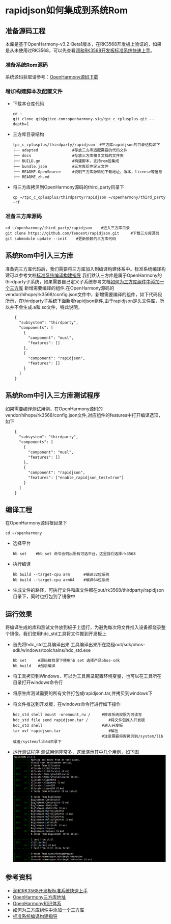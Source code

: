 # rapidjson如何集成到系统Rom
## 准备源码工程
本库是基于OpenHarmony-v3.2-Beta1版本，在RK3568开发板上验证的，如果是从未使用过RK3568，可以先查看[润和RK3568开发板标准系统快速上手](https://gitee.com/openharmony-sig/knowledge_demo_temp/tree/master/docs/rk3568_helloworld)。
### 准备系统Rom源码
系统源码获取请参考：[OpenHarmony源码下载](https://gitee.com/openharmony/docs/blob/OpenHarmony-v3.2-Beta2/zh-cn/release-notes/OpenHarmony-v3.2-beta1.md)
### 增加构建脚本及配置文件
- 下载本仓库代码
  ```
  cd ~
  git clone git@gitee.com:openharmony-sig/tpc_c_cplusplus.git --depth=1
  ```
- 三方库目录结构
  ```
  tpc_c_cplusplus/thirdparty/rapidjson  #三方库rapidjson的目录结构如下
  ├── adapted               #存放三方库适配需要的代码文件
  ├── docs                  #存放三方库相关文档的文件夹
  ├── BUILD.gn              #构建脚本，支持rom包集成
  ├── bundle.json           #三方库组件定义文件
  ├── README.OpenSource     #说明三方库源码的下载地址，版本，license等信息
  ├── README_zh.md        
  ```
- 将三方库拷贝到OpenHarmony源码的third_party目录下
  ```
  cp ~/tpc_c_cplusplus/thirdparty/rapidjson ~/openharmony/third_party -rf
  ```
### 准备三方库源码
```
cd ~/openharmony/third_party/rapidjson    #进入三方库目录
git clone https://github.com/Tencent/rapidjson.git     #下载三方库源码
git submodule update --init    #更新依赖的三方库代码
```
## 系统Rom中引入三方库
准备完三方库代码后，我们需要将三方库加入到编译构建体系中。标准系统编译构建可以参考文档[标准系统编译构建指导](https://gitee.com/openharmony/docs/blob/OpenHarmony-3.2-Beta1/zh-cn/device-dev/subsystems/subsys-build-standard-large.md)
我们默认三方库是属于OpenHarmony的thirdparty子系统，如果需要自己定义子系统参考文档[如何为三方库组件中添加一个三方库](https://gitee.com/openharmony-sig/knowledge/blob/master/docs/openharmony_getstarted/port_thirdparty/README.md)
新增需要编译的组件,在OpenHarmony源码的vendor/hihope/rk3568/config.json文件中，新增需要编译的组件，如下代码段所示，在thirdparty子系统下面新增rapidjson组件,由于rapidjson是头文件库，所以并不会生成.a和.so文件，特此说明。

```
    {
      "subsystem": "thirdparty",
      "components": [
        {
          "component": "musl",
          "features": []
        },
        {
          "component": "rapidjson",
          "features": []
        }
      ]
    }

```
## 系统Rom中引入三方库测试程序
如果需要编译测试用例，在OpenHarmony源码的vendor/hihope/rk3568/config.json文件,对应组件的features中打开编译选项，如下
```
    {
      "subsystem": "thirdparty",
      "components": [
        {
          "component": "musl",
          "features": []
        },
        {
          "component": "rapidjson",
          "features": ["enable_rapidjson_test=true"]
        }
      ]
    }
```
## 编译工程
在OpenHarmony源码根目录下
```
cd ~/openharmony
```
- 选择平台
  ```
  hb set    #hb set 命令会列出所有可选平台，这里我们选择rk3568
  ```
- 执行编译
  ```
  hb build --target-cpu arm      #编译32位系统
  hb build --target-cpu arm64    #编译64位系统
  ```
- 生成文件的路径，可执行文件和库文件都在out/rk3568/thirdparty/rapidjson 目录下，同时也打包到了镜像中
## 运行效果
将编译生成的库和测试文件放到板子上运行，为避免每次将文件推入设备都烧录整个镜像，我们使用hdc_std工具将文件推到开发板上
- 首先将hdc_std工具编译出来
  工具编译出来所在路径out/sdk/ohos-sdk/windows/toolchains/hdc_std.exe
  
  ```
  hb set     #源码根目录下使用hb set 选择产品ohos-sdk
  hb build   #然后编译
  ```
- 将工具拷贝到Windows，可以为工具目录配置环境变量，也可以在工具所在目录打开windows命令行
- 将原生库测试需要的所有文件打包成rapidjson.tar,并拷贝到windows下
- 将文件推送到开发板，在windows命令行进行如下操作
  ```
  hdc_std shell mount -oremount,rw /     #修改系统权限为可读写
  hdc_std file send rapidjson.tar /         #将文件包推入开发板
  hdc_std shell                          #进入开发板
  tar xvf rapidjson.tar                     #解压
                                         #注意需要将库拷贝到/system/lib 或者/system/lib64目录下
  ```
- 运行测试程序
  测试用例非常多，这里演示其中几个用例，如下图
  ![result](pic/result.png)
## 参考资料
- [润和RK3568开发板标准系统快速上手](https://gitee.com/openharmony-sig/knowledge_demo_temp/tree/master/docs/rk3568_helloworld)
- [OpenHarmony三方库地址](https://gitee.com/openharmony-tpc)
- [OpenHarmony知识体系](https://gitee.com/openharmony-sig/knowledge)
- [如何为三方库组件中添加一个三方库](https://gitee.com/openharmony-sig/knowledge/blob/master/docs/openharmony_getstarted/port_thirdparty/README.md)
- [标准系统编译构建指导](https://gitee.com/openharmony/docs/blob/OpenHarmony-3.2-Beta1/zh-cn/device-dev/subsystems/subsys-build-standard-large.md)